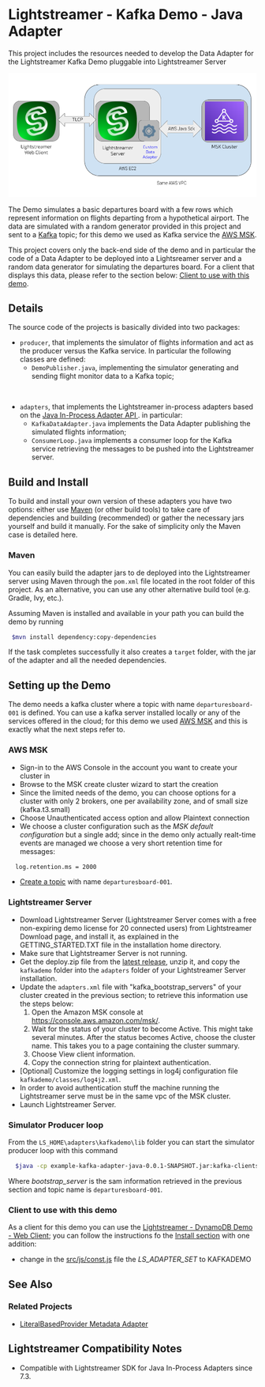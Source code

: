 # Lightstreamer - Kafka Demo - Java Adapter

This project includes the resources needed to develop the Data Adapter for the Lightstreamer Kafka Demo pluggable into Lightstreamer Server 

![Infrastructure](infrastructure.png)<br>

The Demo simulates a basic departures board with a few rows which represent information on flights departing from a hypothetical airport.
The data are simulated with a random generator provided in this project and sent to a [Kafka](https://kafka.apache.org/) topic; for this demo we used as Kafka service the [AWS MSK](https://aws.amazon.com/msk/?nc2=type_a).

This project covers only the back-end side of the demo and in particular the code of a Data Adapter to be deployed into a Lightsreamer server and a random data generator for simulating the departures board. For a client that displays this data, please refer to the section below: [Client to use with this demo](https://github.com/Lightstreamer/Lightstreamer-example-Kafka-adapter-java#client-to-use-with-this-demo).

## Details

The source code of the projects is basically divided into two packages: 

- `producer`, that implements the simulator of flights information and act as the producer versus the Kafka service. In particular the following classes are defined:
    - `DemoPublisher.java`, implementing the simulator generating and sending flight monitor data to a Kafka topic;

<br>

- `adapters`, that implements the Lightstreamer in-process adapters based on the [Java In-Process Adapter API ](https://sdk.lightstreamer.com/ls-adapter-inprocess/7.3.1/api/index.html). in particular:
    - `KafkaDataAdapter.java` implements the Data Adapter publishing the simulated flights information;
    - `ConsumerLoop.java` implements a consumer loop for the Kafka service retrieving the messages to be pushed into the Lightstreamer server.

## Build and Install

To build and install your own version of these adapters you have two options:
either use [Maven](https://maven.apache.org/) (or other build tools) to take care of dependencies and building (recommended) or gather the necessary jars yourself and build it manually.
For the sake of simplicity only the Maven case is detailed here.

### Maven

You can easily build the adapter jars to de deployed into the Lightstreamer server using Maven through the `pom.xml` file located in the root folder of this project. As an alternative, you can use any other alternative build tool (e.g. Gradle, Ivy, etc.).

Assuming Maven is installed and available in your path you can build the demo by running
```sh 
 $mvn install dependency:copy-dependencies 
```

If the task completes successfully it also creates a `target` folder, with the jar of the adapter and all the needed dependencies.

## Setting up the Demo

The demo needs a kafka cluster where a topic with name `departuresboard-001` is defined. You can use a kafka server installed locally or any of the services offered in the cloud; for this demo we used [AWS MSK](https://aws.amazon.com/msk/?nc2=type_a) and this is exactly what the next steps refer to. 

### AWS MSK

 - Sign-in to the AWS Console in the account you want to create your cluster in 
 - Browse to the MSK create cluster wizard to start the creation 
 - Since the limited needs of the demo, you can choose options for a cluster with only 2 brokers, one per availability zone, and of small size (kafka.t3.small)
 - Choose Unauthenticated access option and allow Plaintext connection
 - We choose a cluster configuration such as the *MSK default configuration* but a single add; since in the demo only actually realt-time events are managed we choose a very short retention time for messages:

```sh 
  log.retention.ms = 2000
```

 - [Create a topic](https://docs.aws.amazon.com/msk/latest/developerguide/create-topic.html) with name `departuresboard-001`.

### Lightstreamer Server

 - Download Lightstreamer Server (Lightstreamer Server comes with a free non-expiring demo license for 20 connected users) from Lightstreamer Download page, and install it, as explained in the GETTING_STARTED.TXT file in the installation home directory.
 - Make sure that Lightstreamer Server is not running.
 - Get the deploy.zip file from the [latest release](), unzip it, and copy the `kafkademo` folder into the `adapters` folder of your Lightstreamer Server installation.
 - Update the `adapters.xml` file with "kafka_bootstrap_servers" of your cluster created in the previous section; to retrieve this information use the steps below:
    1. Open the Amazon MSK console at https://console.aws.amazon.com/msk/.
    2. Wait for the status of your cluster to become Active. This might take several minutes. After the status becomes Active, choose the cluster name. This takes you to a page containing the cluster summary.
    3. Choose View client information.
    4. Copy the connection string for plaintext authentication.
 - [Optional] Customize the logging settings in log4j configuration file `kafkademo/classes/log4j2.xml`.
 - In order to avoid authentication stuff the machine running the Lightstreamer serve must be in the same vpc of the MSK cluster.
 - Launch Lightstreamer Server.

### Simulator Producer loop

From the `LS_HOME\adapters\kafkademo\lib` folder you can start the simulator producer loop with this command 

```sh 
  $java -cp example-kafka-adapter-java-0.0.1-SNAPSHOT.jar:kafka-clients-3.2.2.jar:log4j-api-2.18.0.jar:log4j-core-2.18.0.jar:lz4-java-1.8.0.jar:snappy-java-1.1.8.4:slf4j-api-2.0.1.jar com.lightstreamer.examples.kafkademo.producer.DemoPublisher boostrap_server topic_name
```

Where *bootstrap_server* is the sam information retrieved in the previous section and topic name is `departuresboard-001`.

### Client to use with this demo

As a client for this demo you can use the [Lightstreamer - DynamoDB Demo - Web Client](https://github.com/Lightstreamer/Lightstreamer-example-DynamoDB-client-javascript); you can follow the instructions fo the [Install section](https://github.com/Lightstreamer/Lightstreamer-example-DynamoDB-client-javascript#install) with one addition:

 - change in the [src/js/const.js](https://github.com/Lightstreamer/Lightstreamer-example-DynamoDB-client-javascript/blob/master/src/js/const.js) file the *LS_ADAPTER_SET* to KAFKADEMO

## See Also

<!-- END RELATED_ENTRIES -->

### Related Projects

* [LiteralBasedProvider Metadata Adapter](https://github.com/Lightstreamer/Lightstreamer-lib-adapter-java-inprocess#literalbasedprovider-metadata-adapter)

## Lightstreamer Compatibility Notes

- Compatible with Lightstreamer SDK for Java In-Process Adapters since 7.3.